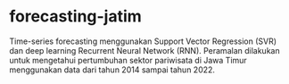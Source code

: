 # forecasting-jatim

Time-series forecasting menggunakan Support Vector Regression (SVR) dan deep learning Recurrent Neural Network (RNN). Peramalan dilakukan untuk mengetahui pertumbuhan sektor pariwisata di Jawa Timur menggunakan data dari tahun 2014 sampai tahun 2022. 
